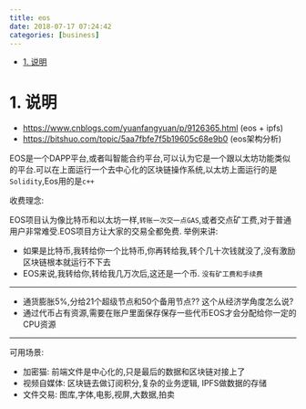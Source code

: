 ```yaml
---
title: eos
date: 2018-07-17 07:24:42
categories: [business]
---
```


<!-- TOC -->

- [1. 说明](#1-说明)

<!-- /TOC -->

<a id="markdown-1-说明" name="1-说明"></a>
# 1. 说明

* https://www.cnblogs.com/yuanfangyuan/p/9126365.html (eos + ipfs)
* https://bitshuo.com/topic/5aa7fbfe7f5b19605c68e9b0 (eos架构分析)


EOS是一个DAPP平台,或者叫智能合约平台,可以认为它是一个跟以太坊功能类似的平台.可以在上面运行一个去中心化的区块链操作系统,以太坊上面运行的是`Solidity`,Eos用的是`c++`

收费理念:

EOS项目认为像比特币和以太坊一样,`转账一次交一点GAS`,或者交点矿工费,对于普通用户非常难受.EOS项目方让大家的交易全都免费. 举例来讲:  
* 如果是比特币,我转给你一个比特币,你再转给我,转个几十次钱就没了,没有激励区块链根本就运行不下去
* EOS来说,我转给你,转给我几万次后,这还是一个币. `没有矿工费和手续费`

---
* 通货膨胀5%,分给21个超级节点和50个备用节点?? 这个从经济学角度怎么说?
* 通过代币占有资源,需要在账户里面保存保存一些代币EOS才会分配给你一定的CPU资源

---

可用场景:
* 加密猫: 前端文件是中心化的,只是最后的数据和区块链对接上了
* 视频自媒体: 区块链去做订阅积分,复杂的业务逻辑, IPFS做数据的存储
* 文件交易: 图库,字体,电影,视屏,大数据,拍卖


